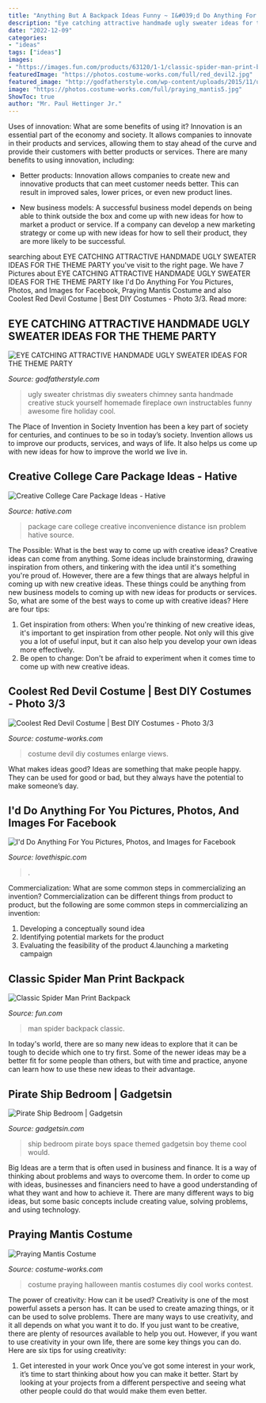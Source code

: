 ```yaml
---
title: "Anything But A Backpack Ideas Funny ~ I&#039;d Do Anything For You Pictures, Photos, And Images For Facebook"
description: "Eye catching attractive handmade ugly sweater ideas for the theme party"
date: "2022-12-09"
categories:
- "ideas"
tags: ["ideas"]
images:
- "https://images.fun.com/products/63120/1-1/classic-spider-man-print-backpack.jpg"
featuredImage: "https://photos.costume-works.com/full/red_devil2.jpg"
featured_image: "http://godfatherstyle.com/wp-content/uploads/2015/11/ugly-sweaters....jpg"
image: "https://photos.costume-works.com/full/praying_mantis5.jpg"
ShowToc: true
author: "Mr. Paul Hettinger Jr."
---
```



Uses of innovation: What are some benefits of using it?
Innovation is an essential part of the economy and society. It allows companies to innovate in their products and services, allowing them to stay ahead of the curve and provide their customers with better products or services. There are many benefits to using innovation, including: 
- Better products: Innovation allows companies to create new and innovative products that can meet customer needs better. This can result in improved sales, lower prices, or even new product lines.

- New business models: A successful business model depends on being able to think outside the box and come up with new ideas for how to market a product or service. If a company can develop a new marketing strategy or come up with new ideas for how to sell their product, they are more likely to be successful.

	

		
searching about EYE CATCHING ATTRACTIVE HANDMADE UGLY SWEATER IDEAS FOR THE THEME PARTY you've visit to the right page. We have 7 Pictures about EYE CATCHING ATTRACTIVE HANDMADE UGLY SWEATER IDEAS FOR THE THEME PARTY like I&#039;d Do Anything For You Pictures, Photos, and Images for Facebook, Praying Mantis Costume and also Coolest Red Devil Costume | Best DIY Costumes - Photo 3/3. Read more:
		
    
## EYE CATCHING ATTRACTIVE HANDMADE UGLY SWEATER IDEAS FOR THE THEME PARTY

<img loading=lazy src="http://godfatherstyle.com/wp-content/uploads/2015/11/ugly-sweaters....jpg" onerror="this.onerror=null;this.src='https://tse2.mm.bing.net/th?id=OIP.jeK8gfNYL5NPCDJUDtHtUAHaJ4&amp;pid=15.1';" alt="EYE CATCHING ATTRACTIVE HANDMADE UGLY SWEATER IDEAS FOR THE THEME PARTY">

_Source: godfatherstyle.com_

>ugly sweater christmas diy sweaters chimney santa handmade creative stuck yourself homemade fireplace own instructables funny awesome fire holiday cool. 

	

The Place of Invention in Society
Invention has been a key part of society for centuries, and continues to be so in today’s society. Invention allows us to improve our products, services, and ways of life. It also helps us come up with new ideas for how to improve the world we live in.

    
## Creative College Care Package Ideas - Hative

<img loading=lazy src="https://hative.com/wp-content/uploads/2015/01/college-care-package-ideas/2-creative-college-care-package-ideas.jpg" onerror="this.onerror=null;this.src='https://tse4.mm.bing.net/th?id=OIP.iwiw7hTsYG6HX01sOKooXAHaJ4&amp;pid=15.1';" alt="Creative College Care Package Ideas - Hative">

_Source: hative.com_

>package care college creative inconvenience distance isn problem hative source. 

	

The Possible: What is the best way to come up with creative ideas?
Creative ideas can come from anything. Some ideas include brainstorming, drawing inspiration from others, and tinkering with the idea until it's something you're proud of. However, there are a few things that are always helpful in coming up with new creative ideas. These things could be anything from new business models to coming up with new ideas for products or services. So, what are some of the best ways to come up with creative ideas? Here are four tips: 
1) Get inspiration from others: When you're thinking of new creative ideas, it's important to get inspiration from other people. Not only will this give you a lot of useful input, but it can also help you develop your own ideas more effectively. 
2) Be open to change: Don't be afraid to experiment when it comes time to come up with new creative ideas.

    
## Coolest Red Devil Costume | Best DIY Costumes - Photo 3/3

<img loading=lazy src="https://photos.costume-works.com/full/red_devil2.jpg" onerror="this.onerror=null;this.src='https://tse1.mm.bing.net/th?id=OIP.I_Q1xj3LbvmftIR521NHfQHaNc&amp;pid=15.1';" alt="Coolest Red Devil Costume | Best DIY Costumes - Photo 3/3">

_Source: costume-works.com_

>costume devil diy costumes enlarge views. 

	

What makes ideas good?
Ideas are something that make people happy. They can be used for good or bad, but they always have the potential to make someone’s day.

    
## I&#039;d Do Anything For You Pictures, Photos, And Images For Facebook

<img loading=lazy src="http://www.lovethispic.com/uploaded_images/136476-I-d-Do-Anything-For-You.jpg" onerror="this.onerror=null;this.src='https://tse1.mm.bing.net/th?id=OIP.Br0Em7MDzannjNMF1NcOXQHaHD&amp;pid=15.1';" alt="I&#039;d Do Anything For You Pictures, Photos, and Images for Facebook">

_Source: lovethispic.com_

>. 

	

Commercialization: What are some common steps in commercializing an invention?
Commercialization can be different things from product to product, but the following are some common steps in commercializing an invention:
1. Developing a conceptually sound idea 
2. Identifying potential markets for the product 
3. Evaluating the feasibility of the product 
4.launching a marketing campaign 

    
## Classic Spider Man Print Backpack

<img loading=lazy src="https://images.fun.com/products/63120/1-1/classic-spider-man-print-backpack.jpg" onerror="this.onerror=null;this.src='https://tse1.mm.bing.net/th?id=OIP.60bY57FympqRWkMeFbWT0gHaKl&amp;pid=15.1';" alt="Classic Spider Man Print Backpack">

_Source: fun.com_

>man spider backpack classic. 

	

In today's world, there are so many new ideas to explore that it can be tough to decide which one to try first. Some of the newer ideas may be a better fit for some people than others, but with time and practice, anyone can learn how to use these new ideas to their advantage.

    
## Pirate Ship Bedroom | Gadgetsin

<img loading=lazy src="http://gadgetsin.com/uploads/2011/03/pirate_ship_bedroom_4.jpg" onerror="this.onerror=null;this.src='https://tse4.mm.bing.net/th?id=OIP.fiqppVxl_nIHXdcAZG5ogQHaK5&amp;pid=15.1';" alt="Pirate Ship Bedroom | Gadgetsin">

_Source: gadgetsin.com_

>ship bedroom pirate boys space themed gadgetsin boy theme cool would. 

	

Big Ideas are a term that is often used in business and finance. It is a way of thinking about problems and ways to overcome them. In order to come up with ideas, businesses and financiers need to have a good understanding of what they want and how to achieve it. There are many different ways to big ideas, but some basic concepts include creating value, solving problems, and using technology.

    
## Praying Mantis Costume

<img loading=lazy src="https://photos.costume-works.com/full/praying_mantis5.jpg" onerror="this.onerror=null;this.src='https://tse3.mm.bing.net/th?id=OIP.-7erE2l6L9ecg35BjmZ1ygHaK7&amp;pid=15.1';" alt="Praying Mantis Costume">

_Source: costume-works.com_

>costume praying halloween mantis costumes diy cool works contest. 

	

The power of creativity: How can it be used?
Creativity is one of the most powerful assets a person has. It can be used to create amazing things, or it can be used to solve problems. There are many ways to use creativity, and it all depends on what you want it to do. If you just want to be creative, there are plenty of resources available to help you out. However, if you want to use creativity in your own life, there are some key things you can do. Here are six tips for using creativity: 
1. Get interested in your work
Once you’ve got some interest in your work, it’s time to start thinking about how you can make it better. Start by looking at your projects from a different perspective and seeing what other people could do that would make them even better.

